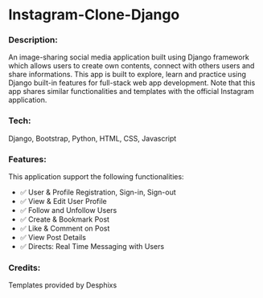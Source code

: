 # Instagram-Clone-Django

### Description:
An image-sharing social media application built using Django framework which allows users to create own contents, connect with others users and share informations. This app is built to explore, learn and practice using Django built-in features for full-stack web app development. Note that this app shares similar functionalities and templates with the official Instagram application.

### Tech:
Django, Bootstrap, Python, HTML, CSS, Javascript

### Features:
This application support the following functionalities:
- :white_check_mark: User & Profile Registration, Sign-in, Sign-out
- :white_check_mark: View & Edit User Profile
- :white_check_mark: Follow and Unfollow Users
- :white_check_mark: Create & Bookmark Post
- :white_check_mark: Like & Comment on Post
- :white_check_mark: View Post Details
- :white_check_mark: Directs: Real Time Messaging with Users

### Credits:
Templates provided by Desphixs
